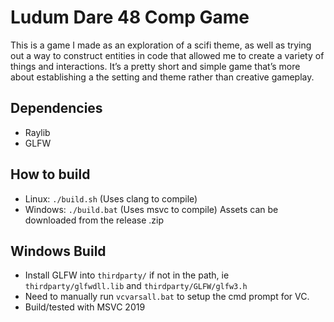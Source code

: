 # Ludum Dare 48 Comp Game
This is a game I made as an exploration of a scifi theme, as well as trying out a way to construct entities in code that allowed me to create a variety of things and interactions. It’s a pretty short and simple game that’s more about establishing a the setting and theme rather than creative gameplay.

## Dependencies
- Raylib
- GLFW
 
## How to build
- Linux: `./build.sh` (Uses clang to compile)
- Windows: `./build.bat` (Uses msvc to compile) 
Assets can be downloaded from the release .zip

## Windows Build
- Install GLFW into `thirdparty/` if not in the path, ie `thirdparty/glfwdll.lib` and `thirdparty/GLFW/glfw3.h`
- Need to manually run `vcvarsall.bat` to setup the cmd prompt for VC.
- Build/tested with MSVC 2019


